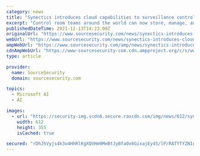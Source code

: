 ```yaml
---
category: news
title: "Synectics introduces cloud capabilities to surveillance control rooms powered by Microsoft Azure"
excerpt: "Control room teams around the world can now store, manage, and collaboratively share video footage more flexibly, due to integrated native cloud capabilities introduced to one of the"
publishedDateTime: 2021-12-13T14:23:00Z
originalUrl: "https://www.sourcesecurity.com/news/synectics-introduces-cloud-capabilities-surveillance-control-co-1623-ga.1639399489.html?ref=nav"
webUrl: "https://www.sourcesecurity.com/news/synectics-introduces-cloud-capabilities-surveillance-control-co-1623-ga.1639399489.html?ref=nav"
ampWebUrl: "https://www.sourcesecurity.com/amp/news/synectics-introduces-cloud-capabilities-surveillance-control-co-1623-ga.1639399489.html"
cdnAmpWebUrl: "https://www-sourcesecurity-com.cdn.ampproject.org/c/s/www.sourcesecurity.com/amp/news/synectics-introduces-cloud-capabilities-surveillance-control-co-1623-ga.1639399489.html"
type: article

provider:
  name: SourceSecurity
  domain: sourcesecurity.com

topics:
  - Microsoft AI
  - AI

images:
  - url: "https://security-img.scdn6.secure.raxcdn.com/img/news/612/synectics-security-wins-ip-video-security-system-contract-for-irish-rail-920x533.jpg"
    width: 612
    height: 355
    isCached: true

secured: "rDhJhVyjs4k3o4HhRlKgXQVHm9MeBtJyBfa0v6GixajEy4S/lP/RATYTYZNIgQjcG6Dlw+TZo+T/zt+TVXSfn1eFdiWraerDCTBkfJzPL3K45sjKDHAGVIt7mWyROOrU6hCUInWPAQnB0tw/MKY825CP4FZCJvZ0C2eRZhO8JmhVRBMZfDNi5ly0QjTmSR4Qdw3XPRHfKw50LnUwP6tPJW0CxVQoB8/XPLJEpKksl8acMdNUyWDEPwhMBKcMglHcgUR7G0+ieIPYAcEoYcBQAkkVEXooiiRC+d800Ds0wvQgXcpTJ1wJ6bsX8KtdsHZzBvy7P28Rv9BMzn3PzvcJlh6XXEm1OO6YsDazt1POcOI=;wRMzo0criM89OvUXJBD9Ew=="
---
```


